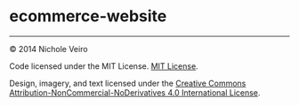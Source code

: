 ecommerce-website
=================

---

© 2014 Nichole Veiro

Code licensed under the MIT License. [MIT License](LICENSE).

Design, imagery, and text licensed under the [Creative Commons Attribution-NonCommercial-NoDerivatives 4.0 International License](http://creativecommons.org/licenses/by-nc-nd/4.0/).


